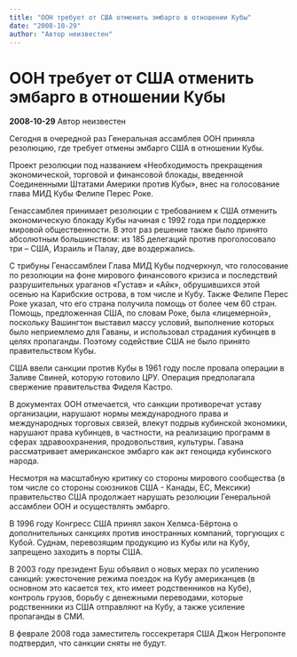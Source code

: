 ```yaml
---
title: "ООН требует от США отменить эмбарго в отношении Кубы"
date: "2008-10-29"
author: "Автор неизвестен"
---
```


# ООН требует от США отменить эмбарго в отношении Кубы

**2008-10-29** Автор неизвестен

Сегодня в очередной раз Генеральная ассамблея ООН приняла резолюцию, где требует отмены эмбарго США в отношении Кубы.

Проект резолюции под названием «Необходимость прекращения экономической, торговой и финансовой блокады, введенной Соединенными Штатами Америки против Кубы», внес на голосование глава МИД Кубы Фелипе Перес Роке.

Генассамблея принимает резолюции с требованием к США отменить экономическую блокаду Кубы начиная с 1992 года при поддержке мировой общественности. В этот раз решение также было принято абсолютным большинством: из 185 делегаций против проголосовало три – США, Израиль и Палау, две воздержались.

С трибуны Генассамблеи Глава МИД Кубы подчеркнул, что голосование по резолюции на фоне мирового финансового кризиса и последствий разрушительных ураганов «Густав» и «Айк», обрушившихся этой осенью на Карибские острова, в том числе и Кубу. Также Фелипе Перес Роке указал, что его страна получила помощь от более чем 60 стран. Помощь, предложенная США, по словам Роке, была «лицемерной», поскольку Вашингтон выставил массу условий, выполнение которых было неприемлемо для Гаваны, и использовал страдания кубинцев в целях пропаганды. Поэтому содействие США не было принято правительством Кубы.

США ввели санкции против Кубы в 1961 году после провала операции в Заливе Свиней, которую готовило ЦРУ. Операция предполагала свержение правительства Фиделя Кастро.

В документах ООН отмечается, что санкции противоречат уставу организации, нарушают нормы международного права и международных торговых связей, влекут подрыв кубинской экономики, нарушают права кубинцев, в частности, на реализацию программ в сферах здравоохранения, продовольствия, культуры. Гавана рассматривает американское эмбарго как акт геноцида кубинского народа.

Несмотря на масштабную критику со стороны мирового сообщества (в том числе со стороны союзников США - Канады, ЕС, Мексики) правительство США продолжает нарушать резолюции Генеральной ассамблеи ООН и осуществлять эмбарго.

В 1996 году Конгресс США принял закон Хелмса-Бёртона о дополнительных санкциях против иностранных компаний, торгующих с Кубой. Суднам, перевозящим продукцию из Кубы или на Кубу, запрещено заходить в порты США.

В 2003 году президент Буш объявил о новых мерах по усилению санкций: ужесточение режима поездок на Кубу американцев (в основном это касается тех, кто имеет родственников на Кубе), контроль грузов, борьбу с денежными переводами, которые родственники из США отправляют на Кубу, а также усиление пропаганды в СМИ.

В феврале 2008 года заместитель госсекретаря США Джон Негропонте подтвердил, что санкции сняты не будут.